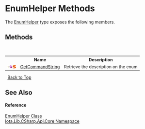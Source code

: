 # EnumHelper Methods
 

The <a href="T_Iota_Lib_CSharp_Api_Core_EnumHelper">EnumHelper</a> type exposes the following members.


## Methods
&nbsp;<table><tr><th></th><th>Name</th><th>Description</th></tr><tr><td>![Public method](media/pubmethod.gif "Public method")![Static member](media/static.gif "Static member")</td><td><a href="M_Iota_Lib_CSharp_Api_Core_EnumHelper_GetCommandString">GetCommandString</a></td><td>
Retrieve the description on the enum</td></tr></table>&nbsp;
<a href="#enumhelper-methods">Back to Top</a>

## See Also


#### Reference
<a href="T_Iota_Lib_CSharp_Api_Core_EnumHelper">EnumHelper Class</a><br /><a href="N_Iota_Lib_CSharp_Api_Core">Iota.Lib.CSharp.Api.Core Namespace</a><br />